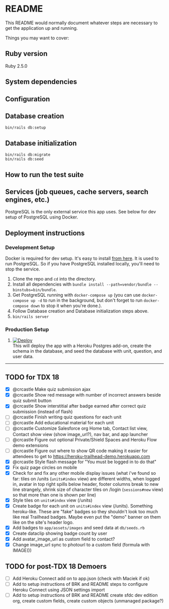 # README

This README would normally document whatever steps are necessary to get the
application up and running.

Things you may want to cover:

## Ruby version

Ruby 2.5.0

## System dependencies

## Configuration

## Database creation

```
bin/rails db:setup
```

## Database initialization

```
bin/rails db:migrate
bin/rails db:seed
```

## How to run the test suite

## Services (job queues, cache servers, search engines, etc.)

PostgreSQL is the only external service this app uses. See below for dev setup of PostgreSQL using Docker.

## Deployment instructions

### Development Setup

Docker is required for dev setup. It's easy to install [from here](https://www.docker.com/community-edition#/download). It is used to run PostgreSQL. So if you have PostgreSQL installed locally, you'll need to stop the service.

1. Clone the repo and `cd` into the directory.
1. Install all dependencies with `bundle install --path=vendor/bundle --binstubs=bin/bundle`.
1. Get PostgreSQL running with `docker-compose up` (you can use `docker-compose up -d` to run in the background, but don't forget to run `docker-compose down` to stop it when you're done.).
1. Follow Database creation and Database initialization steps above.
1. `bin/rails server`

### Production Setup

1. [![Deploy](https://www.herokucdn.com/deploy/button.svg)](https://heroku.com/deploy?template=https://github.com/heroku/heroku-trailhead-demo)  
This will deploy the app with a Heroku Postgres add-on, create the schema in the database, and seed the database with unit, question, and user data.

-----

## TODO for TDX 18

- [x] @crcastle Make quiz submission ajax
- [x] @crcastle Show red message with number of incorrect answers beside quiz submit button
- [x] @crcastle Show interstitial after badge earned after correct quiz submission (instead of flash)
- [ ] @crcastle Finish writing quiz questions for each unit
- [ ] @crcastle Add educational material for each unit
- [ ] @crcastle Customize Salesforce org Home tab, Contact list view, Contact show view (show image_url?), nav bar, and app launcher
- [ ] @crcastle Figure out optional Private/Shield Spaces and Heroku Flow demo extensions
- [ ] @crcastle Figure out where to show QR code making it easier for attendees to get to https://heroku-trailhead-demo.herokuapp.com
- [x] @crcastle Style flash message for "You must be logged in to do that"
- [x] Fix quiz page circles on mobile
- [x] Check for and fix any other mobile display issues (what i've found so far: tiles on /units  (`units#index` view) are different widths, when logged in, avatar in top right spills below header, footer columns break to new line strangely, shrink size of character tiles on /login (`sessions#new` view) so that more than one is shown per line)
- [x] Style tiles on `units#index` view (/units)
- [x] Create badge for each unit on `units#index` view (/units). Something heroku-like. These are "fake" badges so they shouldn't look too much like real Trailhead badges. Maybe even put the "demo" banner on them like on the site's header logo.
- [x] Add badges to `app/assets/images` and seed data at `db/seeds.rb`
- [x] Create dataclip showing badge count by user
- [x] Add avatar_image_url as custom field to contact?
- [x] Change image_url sync to photourl to a custom field (formula with IMAGE())

## TODO for post-TDX 18 Demoers

- [ ] Add Heroku Connect add on to app.json (check with Maciek if ok)
- [ ] Add to setup instructions of BRK and README steps to configure Heroku Connect using JSON settings import
- [ ] Add to setup instructions of BRK and README create sfdc dev edition org, create custom fields, create custom objects (unmanaged package?)
